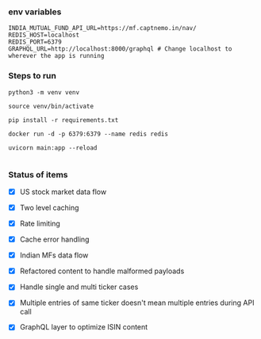 ### env variables

```
INDIA_MUTUAL_FUND_API_URL=https://mf.captnemo.in/nav/
REDIS_HOST=localhost
REDIS_PORT=6379
GRAPHQL_URL=http://localhost:8000/graphql # Change localhost to wherever the app is running
```

### Steps to run

```
python3 -m venv venv

source venv/bin/activate

pip install -r requirements.txt

docker run -d -p 6379:6379 --name redis redis

uvicorn main:app --reload


```


### Status of items

- [x] US stock market data flow

- [x] Two level caching

- [x] Rate limiting

- [x] Cache error handling

- [x] Indian MFs data flow

- [x] Refactored content to handle malformed payloads

- [x] Handle single and multi ticker cases

- [x] Multiple entries of same ticker doesn't mean multiple entries during API call

- [x] GraphQL layer to optimize ISIN content
